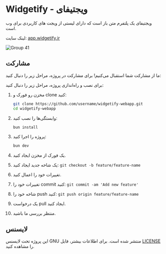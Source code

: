 # Widgetify - ویجتیفای
ویجتیفای یک پلتفرم متن باز است که دارای لیستی از ویجت های کاربردی برای وب است. 

لینک سایت: [app.widgetify.ir](https://app.widgetify.ir)

![Group 41](https://github.com/user-attachments/assets/ef8c2e5d-41af-42f0-99ec-26fc07253a5f)

## مشارکت
ما از مشارکت شما استقبال می‌کنیم! برای مشارکت در پروژه، مراحل زیر را دنبال کنید:

برای نصب و راه‌اندازی پروژه، مراحل زیر را دنبال کنید:

1. مخزن رو فورک و clone کنید:
    ```sh
    git clone https://github.com/username/widgetify-webapp.git
    cd widgetify-webapp
    ```

2. وابستگی‌ها را نصب کنید:
    ```sh
    bun install
    ```

3. پروژه را اجرا کنید:
    ```sh
    bun dev
    ```

1. یک فورک از مخزن ایجاد کنید.
2. یک شاخه جدید ایجاد کنید: `git checkout -b feature/feature-name`
3. تغییرات خود را اعمال کنید.
4. تغییرات خود را commit کنید: `git commit -am 'Add new feature'`
5. شاخه خود را push کنید: `git push origin feature/feature-name`
6. یک درخواست pull ایجاد کنید.
7. منتظر بررسی ما باشید.

## لایسنس
این پروژه تحت لایسنس GNU منتشر شده است. برای اطلاعات بیشتر، فایل [LICENSE](./LICENSE) را مشاهده کنید.


